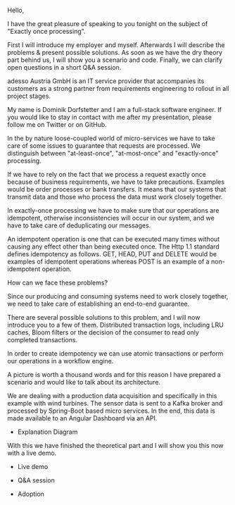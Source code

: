 Hello,

I have the great pleasure of speaking to you tonight on the subject of "Exactly once processing".

First I will introduce my employer and myself. Afterwards I will describe the problems & present possible solutions. As soon as we have the dry theory part behind us, I will show you a scenario and code. Finally, we can clarify open questions in a short Q&A session.

adesso Austria GmbH is an IT service provider that accompanies its customers as a strong partner from requirements engineering to rollout in all project stages.

My name is Dominik Dorfstetter and I am a full-stack software engineer. If you would like to stay in contact with me after my presentation, please follow me on Twitter or on GitHub.

In the by nature loose-coupled world of micro-services we have to take care of some issues to guarantee that requests are processed. We distinguish between "at-least-once", "at-most-once" and "exactly-once" processing.

If we have to rely on the fact that we process a request exactly once because of business requirements, we have to take precautions. Examples would be order processes or bank transfers. It means that our systems that transmit data and those who process the data must work closely together.

In exactly-once processing we have to make sure that our operations are idempotent, otherwise inconsistencies will occur in our system, and we have to take care of deduplicating our messages.

An idempotent operation is one that can be executed many times without causing any effect other than being executed once. The Http 1.1 standard defines idempotency as follows. GET, HEAD, PUT and DELETE would be examples of idempotent operations whereas POST is an example of a non-idempotent operation.

How can we face these problems?

Since our producing and consuming systems need to work closely together, we need to take care of establishing an end-to-end guarantee.

There are several possible solutions to this problem, and I will now introduce you to a few of them. Distributed transaction logs, including LRU caches, Bloom filters or the decision of the consumer to read only completed transactions.

In order to create idempotency we can use atomic transactions or perform our operations in a workflow engine. 

A picture is worth a thousand words and for this reason I have prepared a scenario and would like to talk about its architecture.

We are dealing with a production data acquisition and specifically in this example with wind turbines. The sensor data is sent to a Kafka broker and processed by Spring-Boot based micro services. In the end, this data is made available to an Angular Dashboard via an API.

* Explanation Diagram

With this we have finished the theoretical part and I will show you this now with a live demo.

* Live demo

* Q&A session

* Adoption

